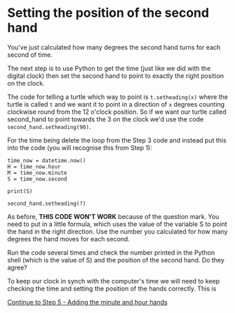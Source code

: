 # Setting the position of the second hand

You've just calculated how many degrees the second hand turns for each second of time.

The next step is to use Python to get the time (just like we did with the digital clock) then set the second hand to point to exactly the right position on the clock.

The code for telling a turtle which way to point is ```t.setheading(x)``` where the turtle is called ```t``` and we want it to point in a direction of ```x``` degrees counting clockwise round from the 12 o'clock position. So if we want our turtle called second_hand to point towards the 3 on the clock we'd use the code ```second_hand.setheading(90)```.

For the time being delete the loop from the Step 3 code and instead put this into the code (you will recognise this from Step 1):
```
time_now = datetime.now()
H = time_now.hour
M = time_now.minute
S = time_now.second

print(S)

second_hand.setheading(?)
```
As before, **THIS CODE WON'T WORK** because of the question mark. You need to put in a little formula, which uses the value of the variable S to point the hand in the right direction. Use the number you calculated for how many degrees the hand moves for each second.

Run the code several times and check the number printed in the Python shell (which is the value of S) and the position of the second hand. Do they agree?


To keep our clock in synch with the computer's time we will need to keep checking the time and setting the position of the hands correctly. This is 

[Continue to Step 5 - Adding the minute and hour hands](../Step5-Adding-minute-and-hour-hands)



